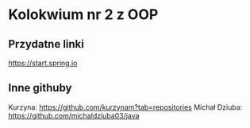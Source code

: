 # Kolokwium nr 2 z OOP
## Przydatne linki
https://start.spring.io
## Inne githuby
Kurzyna: https://github.com/kurzynam?tab=repositories
Michał Dziuba: https://github.com/michaldziuba03/java
